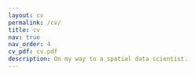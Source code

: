 ```yaml
---
layout: cv
permalink: /cv/
title: cv
nav: true
nav_order: 4
cv_pdf: cv.pdf
description: On my way to a spatial data scientist.
---
```

